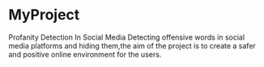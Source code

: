 # MyProject
Profanity Detection In Social Media
Detecting offensive words in social media platforms and hiding them,the aim of the project is to create a safer and positive online environment for the users.
